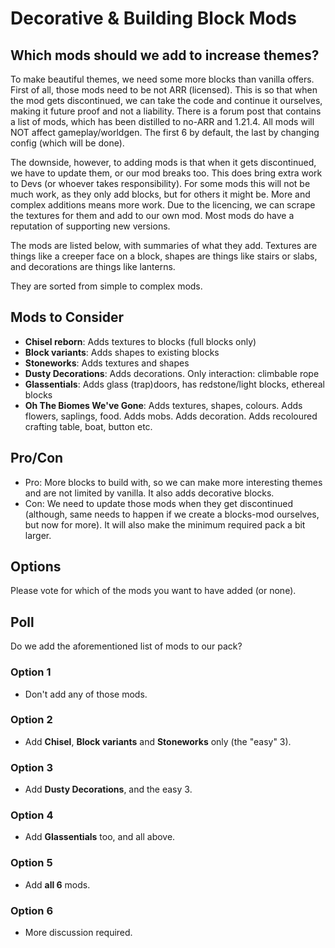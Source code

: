 # Decorative & Building Block Mods
## Which mods should we add to increase themes?
To make beautiful themes, we need some more blocks than vanilla offers. First of all, those mods need to be not ARR (licensed). This is so that when the mod gets discontinued, we can take the code and continue it ourselves, making it future proof and not a liability. There is a forum post that contains a list of mods, which has been distilled to no-ARR and 1.21.4.
All mods will NOT affect gameplay/worldgen. The first 6 by default, the last by changing config (which will be done).

The downside, however, to adding mods is that when it gets discontinued, we have to update them, or our mod breaks too. 
This does bring extra work to Devs (or whoever takes responsibility). For some mods this will not be much work, as they only add blocks, but for others it might be. More and complex additions means more work.
Due to the licencing, we can scrape the textures for them and add to our own mod. Most mods do have a reputation of supporting new versions.

The mods are listed below, with summaries of what they add. Textures are things like a creeper face on a block, shapes are things like stairs or slabs, and decorations are things like lanterns.

They are sorted from simple to complex mods.

## Mods to Consider
- **Chisel reborn**: Adds textures to blocks (full blocks only)
- **Block variants**: Adds shapes to existing blocks
- **Stoneworks**: Adds textures and shapes 
- **Dusty Decorations**: Adds decorations. Only interaction: climbable rope
- **Glassentials**: Adds glass (trap)doors, has redstone/light blocks, ethereal blocks
- **Oh The Biomes We've Gone**: Adds textures, shapes, colours. Adds flowers, saplings, food. Adds mobs. Adds decoration. Adds recoloured crafting table, boat, button etc.

## Pro/Con
- Pro: More blocks to build with, so we can make more interesting themes and are not limited by vanilla. It also adds decorative blocks.
- Con: We need to update those mods when they get discontinued (although, same needs to happen if we create a blocks-mod ourselves, but now for more). It will also make the minimum required pack a bit larger.

## Options
Please vote for which of the mods you want to have added (or none).

## Poll
Do we add the aforementioned list of mods to our pack?

### Option 1
- Don't add any of those mods.
### Option 2
- Add **Chisel**, **Block variants** and **Stoneworks** only (the "easy" 3).
### Option 3
- Add **Dusty Decorations**, and the easy 3.
### Option 4
- Add **Glassentials** too, and all above.
### Option 5
- Add **all 6** mods.
### Option 6
- More discussion required.
